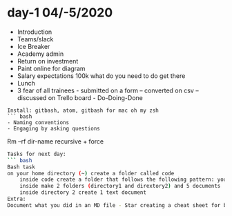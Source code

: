 # day-1 04/-5/2020
- Introduction 
- Teams/slack
- Ice Breaker
- Academy admin
- Return on investment
- Paint online for diagram
- Salary expectations 100k what do you need to do get there
- Lunch
- 3 fear of all trainees - submitted on a form – converted on csv – discussed on Trello board - Do-Doing-Done
```
Install: gitbash, atom, gitbash for mac oh my zsh
``` bash
- Naming conventions
- Engaging by asking questions
```
Rm –rf dir-name recursive + force
``` bash
Tasks for next day:
``` bash
Bash task	
on your home directory (~) create a folder called code
	inside code create a folder that follows the following pattern: yourname-bash-example
	inside make 2 folders (directory1 and dirextory2) and 5 documents
	inside directory 2 create 1 text document
Extra:	
Document what you did in an MD file - Star creating a cheat sheet for bash 
```
